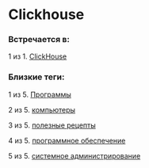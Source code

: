 # Clickhouse

### Встречается в:

1 из 1. [ClickHouse](../Компьютеры%20и%20софт/Программы/Clickhouse.md)


### Близкие теги:

1 из 5. [Программы](../__tags/programmy.md)

2 из 5. [компьютеры](../__tags/kompytery.md)

3 из 5. [полезные рецепты](../__tags/poleznye_retsepty.md)

4 из 5. [программное обеспечение](../__tags/programmnoe_obespechenie.md)

5 из 5. [системное администрирование](../__tags/sistemnoe_administrirovanie.md)

